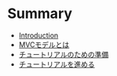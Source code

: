 # Summary

* [Introduction](README.md)
* [MVCモデルとは](mvc.md)
* [チュートリアルのための準備](preparation.md)
* [チュートリアルを進める](Tutorial.md)
